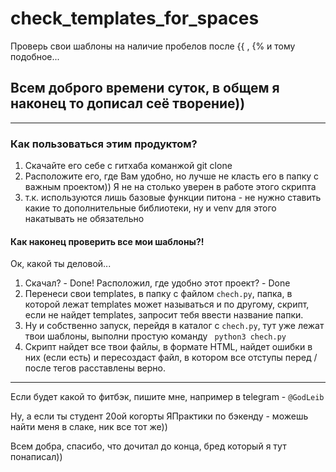 # check_templates_for_spaces
Проверь свои шаблоны на наличие пробелов после {{ , {% и тому подобное... 

## Всем доброго времени суток, в общем я наконец то дописал сеё творение))
___
### Как пользоваться этим продуктом?
1. Скачайте его себе с гитхаба команжой git clone
2. Расположите его, где Вам удобно, но лучше не класть его в папку с важным проектом)) Я не на столько уверен в работе этого скрипта
3. т.к. используются лишь базовые функции питона - не нужно ставить какие то дополнительные библиотеки,  ну и venv для этого накатывать не обязательно

#### Как наконец проверить все мои шаблоны?!
Ок, какой ты деловой...
1. Скачал? - Done!  Расположил, где удобно этот проект? - Done
2. Перенеси свои templates, в папку с файлом ``` chech.py ```, папка, в которой лежат templates может называться и по другому, скрипт, если не найдет templates, запросит тебя ввести название папки.
3. Ну и собственно запуск, перейдя в каталог с ``` chech.py ```, тут уже лежат твои шаблоны, выполни простую команду ``` python3 chech.py```
4. Скрипт найдет все твои файлы, в формате HTML, найдет ошибки в них (если есть) и пересоздаст файл, в котором все отступы перед / после тегов расставлены верно.

___
Если будет какой то фитбэк, пишите мне, например в telegram - ``` @GodLeib ```

Ну, а если ты студент 20ой когорты ЯПрактики по бэкенду - можешь найти меня в слаке, ник все тот же))

Всем добра, спасибо, что дочитал до конца, бред который я тут понаписал))

